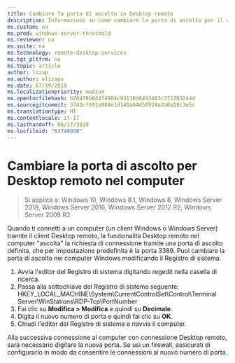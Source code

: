 ```yaml
---
title: Cambiare la porta di ascolto in Desktop remoto
description: Informazioni su come cambiare la porta di ascolto per il client Desktop remoto.
ms.custom: na
ms.prod: windows-server-threshold
ms.reviewer: na
ms.suite: na
ms.technology: remote-desktop-services
ms.tgt_pltfrm: na
ms.topic: article
author: lizap
ms.author: elizapo
ms.date: 07/19/2018
ms.localizationpriority: medium
ms.openlocfilehash: b70479b644f4984c93136d6493483c372703244d
ms.sourcegitcommit: 3743cf691a984e1d140a04d50924a3a0a19c3e5c
ms.translationtype: HT
ms.contentlocale: it-IT
ms.lasthandoff: 06/17/2019
ms.locfileid: "63749030"
---
```

# <a name="change-the-listening-port-for-remote-desktop-on-your-computer"></a>Cambiare la porta di ascolto per Desktop remoto nel computer

>Si applica a: Windows 10, Windows 8.1, Windows 8, Windows Server 2019, Windows Server 2016, Windows Server 2012 R2, Windows Server 2008 R2

Quando ti connetti a un computer (un client Windows o Windows Server) tramite il client Desktop remoto, la funzionalità Desktop remoto nel computer "ascolta" la richiesta di connessione tramite una porta di ascolto definita, che per impostazione predefinita è la porta 3389. Puoi cambiare la porta di ascolto nei computer Windows modificando il Registro di sistema.

1. Avvia l'editor del Registro di sistema digitando regedit nella casella di ricerca.
2. Passa alla sottochiave del Registro di sistema seguente: HKEY_LOCAL_MACHINE\System\CurrentControlSet\Control\Terminal Server\WinStations\RDP-Tcp\PortNumber
3. Fai clic su **Modifica > Modifica** e quindi su **Decimale**.
4. Digita il nuovo numero di porta e quindi fai clic su **OK**. 
5. Chiudi l'editor del Registro di sistema e riavvia il computer.

Alla successiva connessione al computer con connessione Desktop remoto, sarà necessario digitare la nuova porta. Se usi un firewall, assicurati di configurarlo in modo da consentire le connessioni al nuovo numero di porta.
